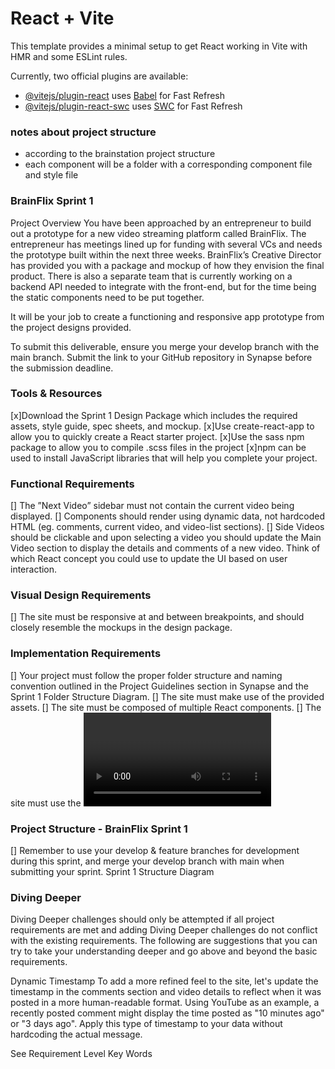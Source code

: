 # React + Vite

This template provides a minimal setup to get React working in Vite with HMR and some ESLint rules.

Currently, two official plugins are available:

- [@vitejs/plugin-react](https://github.com/vitejs/vite-plugin-react/blob/main/packages/plugin-react/README.md) uses [Babel](https://babeljs.io/) for Fast Refresh
- [@vitejs/plugin-react-swc](https://github.com/vitejs/vite-plugin-react-swc) uses [SWC](https://swc.rs/) for Fast Refresh

### notes about project structure
- according to the brainstation project structure
- each component will be a folder with a corresponding component file and style file

### BrainFlix Sprint 1
Project Overview
You have been approached by an entrepreneur to build out a prototype for a new video streaming platform called BrainFlix. The entrepreneur has meetings lined up for funding with several VCs and needs the prototype built within the next three weeks. BrainFlix’s Creative Director has provided you with a package and mockup of how they envision the final product. There is also a separate team that is currently working on a backend API needed to integrate with the front-end, but for the time being the static components need to be put together.

It will be your job to create a functioning and responsive app prototype from the project designs provided.

To submit this deliverable, ensure you merge your develop branch with the main branch. Submit the link to your GitHub repository in Synapse before the submission deadline.

### Tools & Resources
[x]Download the Sprint 1 Design Package which includes the required assets, style guide, spec sheets, and mockup.
[x]Use create-react-app to allow you to quickly create a React starter project.
[x]Use the sass npm package to allow you to compile .scss files in the project
[x]npm can be used to install JavaScript libraries that will help you complete your project.
### Functional Requirements
[] The ”Next Video” sidebar must not contain the current video being displayed.
[] Components should render using dynamic data, not hardcoded HTML (eg. comments, current video, and video-list sections).
[] Side Videos should be clickable and upon selecting a video you should update the Main Video section to display the details and comments of a new video. Think of which React concept you could use to update the UI based on user interaction.
### Visual Design Requirements
[] The site must be responsive at and between breakpoints, and should closely resemble the mockups in the design package.
### Implementation Requirements
[] Your project must follow the proper folder structure and naming convention outlined in the Project Guidelines section in Synapse and the Sprint 1 Folder Structure Diagram.
[] The site must make use of the provided assets.
[] The site must be composed of multiple React components.
[] The site must use the <video> tag for the video player.
Although the <video> tag will not be functional for this sprint, all visual elements of the video player must exist on the deliverable without functionality.
Use the poster attribute to have the video player resemble the mockup.
[] Video controls should be the default <video> controls. Don’t worry if the default styling doesn’t match the mockups, re-styling them will be part of the later sprint.
[] Using both of the data files provided from the assets, you must use state to hold the data and pass it down as props to generate side-videos and main-video content including comments.
[] The data files provided are meant to mimic a REST API response, where one endpoint will return a small amount of data for each video that exists, the second endpoint will return all the data for one specific video. Think about how you may use the data files provided to achieve this within your project.
[] The main-video should be included in the side-videos array held in state (with the same object keys as other side-video objects) and filtered out of the side-videos section programmatically when rendering the component.
[] The main-video object, with extended properties, should be held in a separate portion of state
[] The comments-section form doesn’t need to be functional. You don’t need to be able to post new comments for this Sprint, but the comments still need to be rendered dynamically (data coming from comments property of the main-video object stored in state).
[] You must use SASS for your styling and take advantage of SASS variables, plus any other SASS features that can help improve your code.
[] Class naming for your styling must use BEM.
[] Layout of the site must use Flexbox.
### Project Structure - BrainFlix Sprint 1
[] Remember to use your develop & feature branches for development during this sprint, and merge your develop branch with main when submitting your sprint. Sprint 1 Structure Diagram

### Diving Deeper
Diving Deeper challenges should only be attempted if all project requirements are met and adding Diving Deeper challenges do not conflict with the existing requirements. The following are suggestions that you can try to take your understanding deeper and go above and beyond the basic requirements.

Dynamic Timestamp
To add a more refined feel to the site, let's update the timestamp in the comments section and video details to reflect when it was posted in a more human-readable format. Using YouTube as an example, a recently posted comment might display the time posted as "10 minutes ago" or "3 days ago". Apply this type of timestamp to your data without hardcoding the actual message.

See Requirement Level Key Words